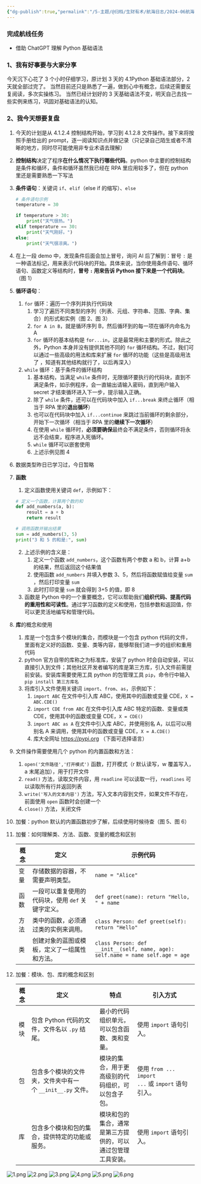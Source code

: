 ```yaml
---
{"dg-publish":true,"permalink":"/5-主题/@归档/生财有术/航海日志/2024-06航海「AI编程（爬虫）」/航海日志-AI编程（爬虫）-2024-06-17/","tags":["生财有术","航海日志","AI编程"],"noteIcon":"1","created":"2024-06-17","updated":"2024-06-17"}
---
```



### 完成航线任务

- 借助 ChatGPT 理解 Python 基础语法

### 1、我有好事要与大家分享

今天沉下心花了 3 个小时仔细学习，原计划 3 天的 4.1Python 基础语法部分，2 天就全部过完了。
当然目前还只是熟悉了一遍，做到心中有概念，后续还需要反复阅读，多次实操练习。
当然已经计划好的 3 天基础语法不变，明天自己去找一些实例来练习，巩固对基础语法的认知。

### 2、我今天想要复盘

1. 今天的计划是从 4.1.2.4 控制结构开始，学习到 4.1.2.8 文件操作。接下来将按照手册给出的 prompt，逐一阅读知识点并做记录（只记录自己陌生或者不清晰的地方，同时尽可能使用非专业术语去理解）
2. **控制结构**决定了程序**在什么情况下执行哪些代码**。python 中主要的控制结构是条件和循环，条件和循环虽然我已经在 RPA 里应用较多了，但在 python 里还是需要熟悉一下写法
3. **条件语句**：关键词 `if`、`elif`（else if 的缩写）、`else`

	```python
	# 条件语句示例 
	temperature = 30 
	
	if temperature > 30: 
		print("天气很热。") 
	elif temperature == 30: 
		print("天气刚好。") 
	else: 
		print("天气很凉爽。")
	```

4. 在上一段 demo 中，发现条件后面会加上冒号，询问 AI 后了解到：冒号 `:` 是一种语法标记，用来表示代码块的开始。具体来说，当你使用条件语句、循环语句、函数定义等结构时，**冒号 `:` 用来告诉 Python 接下来是一个代码块**。（图 1）
5. **循环语句**：
	1. `for` 循环：遍历一个序列并执行代码块
		1. 学习了遍历不同类型的序列（列表、元组、字符串、范围、字典、集合）的形式和实例（图 2、图 3）
		2. `for A in B`，就是循环序列 B，然后循环到的每一项在循环内命名为 A
		3. `for` 循环的基本结构是 `for...in`，这是最常用和主要的形式。除此之外，Python 本身并没有提供其他不同的 `for` 循环结构。不过，我们可以通过一些高级的用法和库来扩展 `for` 循环的功能（这些是高级用法了 ，知道有其他结构就行了，以后再深入）
	2. `while` 循环：基于条件的循环结构
		1. 基本结构，当满足 `while` 条件时，无限循环要执行的代码块，直到不满足条件，如示例程序，会一直输出请输入密码，直到用户输入 secret 才结束循环进入下一步，提示输入正确。
		2. 除了 `while` 条件，还可以在代码块中加入 `if...break` 来终止循环（相当于 RPA 里的**退出循环**）
		3. 也可以在代码块中加入 `if...continue` 来跳过当前循环的剩余部分，开始下一次循环（相当于 RPA 里的**继续下一次循环**）
		4. 在使用 `while` 循环时，**必须要确保**最终会不满足条件，否则循环将永远不会结束，程序进入死循环。
		5. `while` 循环可以嵌套使用
		6. 上述示例见图 4
6. 数据类型昨日已学习过，今日暂略
7. **函数**
	1. 定义函数使用关键词 `def`，示例如下：

	```python
	# 定义一个函数，计算两个数的和 
	def add_numbers(a, b): 
		result = a + b 
		return result 
	
	# 调用函数并输出结果 
	sum = add_numbers(3, 5) 
	print("3 和 5 的和是:", sum)
	```

	2. 上述示例的含义是：
		1. 定义一个函数 `add_numbers`，这个函数有两个参数 a 和 b，计算 a+b 的结果，然后返回这个结果值
		2. 使用函数 `add_numbers` 并填入参数 3、5，然后将函数赋值给变量 `sum` ，然后打印变量 `sum`
		3. 此时打印变量 `sum` 就会得到 3+5 的值，即 8
	3. 函数是 Python 中的一个重要概念，它可以帮助我们**组织代码、提高代码的重用性和可读性**。通过学习函数的定义和使用，包括参数和返回值，你可以更灵活地编写和管理代码。
8. **库**的概念和使用
	1. 库是一个包含多个模块的集合，而模块是一个包含 python 代码的文件，里面有定义好的函数、变量、类等内容，能够帮我们进一步的组织和重用代码
	2. python 官方自带的库称之为标准库，安装了 python 时会自动安装，可以直接引入到文件；其他社区开发者编写的库是第三方库，引入文件前需提前安装。安装库需要使用工具 python 的包管理工具 `pip`，命令行中输入 `pip install 第三方库名`
	3. 将库引入文件使用关键词 `import`、`from`、`as`，示例如下：
		1. `import ABC` 在文件中引入库 ABC，使用其中的函数或变量 CDE，`X = ABC.CDE()`
		2. `import CDE from ABC` 在文件中引入库 ABC 特定的函数、变量或类 CDE，使用其中的函数或变量 CDE，`X = CDE()`
		3. `import ABC as A` 在文件中引入库 ABC，并使用别名 A，以后可以用别名 A 来调用，使用其中的函数或变量 CDE，`X = A.CDE()`
		4. 库大全网址 https://pypi.org （下面可选择语言）
9. 文件操作需要使用几个 python 的内置函数和方法：
	1. `open('文件路径','打开模式')` 函数，打开模式（r 默认读写，w 覆盖写入，a 末尾追加），用于打开文件
	2. `read()` 方法，读取文件内容，用 `readline` 可以读取一行，`readlines` 可以读取所有行并返回列表
	3. `write('写入的文本内容')` 方法，写入文本内容到文件，如果文件不存在，前面使用 `open` 函数时会创建一个
	4. `close()` 方法，关闭文件
10. 加餐：python 默认的内置函数初步了解，后续使用时候待查（图 5、图 6）
11. 加餐：如何理解类、方法、函数、变量的概念和区别

	|概念|定义|示例代码|
	|---|---|---|
	|变量|存储数据的容器，不需要声明类型。|`name = "Alice"`|
	|函数|一段可以重复使用的代码块，使用 `def` 关键字定义。|`def greet(name): return "Hello, " + name`|
	|方法|类中的函数，必须通过类的实例来调用。|`class Person: def greet(self): return "Hello"`|
	|类|创建对象的蓝图或模板，定义了一组属性和方法。|`class Person: def __init__(self, name, age): self.name = name self.age = age`|

12. 加餐：模块、包、库的概念和区别

	|概念|定义|特点|引入方式|
	|---|---|---|---|
	|模块|包含 Python 代码的文件，文件名以 `.py` 结尾。|最小的代码组织单元，可以包含函数、类和变量。|使用 `import` 语句引入。|
	|包|包含多个模块的文件夹，文件夹中有一个 `__init__.py` 文件。|模块的集合，用于更高级别的代码组织，可以包含子包。|使用 `from ... import ...` 或 `import` 语句引入。|
	|库|包含多个模块和包的集合，提供特定的功能或服务。|模块和包的集合，通常是第三方提供的，可以通过包管理工具安装。|使用 `import` 语句引入。|

![1.png](http://img.xlg.life/images%2F2024%2F06%2F17%2F1-beda9f1f33adb549c306dfb24d6d892f.png)
![2.png](http://img.xlg.life/images%2F2024%2F06%2F17%2F2-8839cc0afb557c5ad34d3e554a794d73.png)
![3.png](http://img.xlg.life/images%2F2024%2F06%2F17%2F3-3d6b3116bc67609d8588888a004c50ac.png)
![4.png](http://img.xlg.life/images%2F2024%2F06%2F17%2F4-f8b6f6640c6d4d91ee40d4ef4d2ab554.png)
![5.png](http://img.xlg.life/images%2F2024%2F06%2F17%2F5-8ad9a36c0e477261d5ce7173e4f6e894.png)
![6.png](http://img.xlg.life/images%2F2024%2F06%2F17%2F6-5a5fc459d52920796d1fcc3329bb7c86.png)
